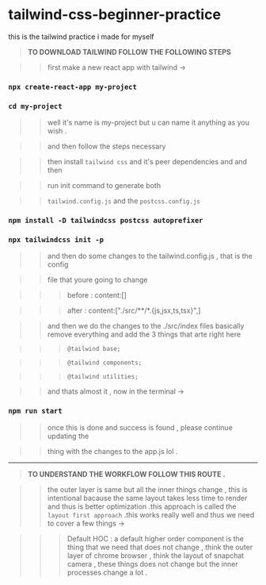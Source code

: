 # tailwind-css-beginner-practice
this is the tailwind practice i made for myself

>**TO DOWNLOAD TAILWIND FOLLOW THE FOLLOWING STEPS**

>>  first make a new react app with tailwind ->

### ```npx create-react-app my-project```

### ```cd my-project```

>>well  it's name is my-project but u can name it anything as you wish . 

>>and then follow the steps necessary 
>>

>>then install ```tailwind css``` and it's peer dependencies and and then 

>>run init command to generate both

>>```tailwind.config.js``` and the ```postcss.config.js```

### ```npm install -D tailwindcss postcss autoprefixer```

### ```npx tailwindcss init -p```

>>and then do some changes to the tailwind.config.js , that is the config 

>> file that youre going to change 

>>> before : content:[]

>>> after : content:["./src/**/*.{js,jsx,ts,tsx}",]

>>and then we do the changes to the ./src/index files basically remove everything and add the 3 things that arte right here

>>>```@tailwind base;```

>>>```@tailwind components;```

>>>```@tailwind utilities;```

>>and thats almost it , now in the terminal ->
### ```npm run start```

>>once this is done and success is found , please continue updating the 

>>thing with the changes to the app.js lol . 
---
>**TO UNDERSTAND THE WORKFLOW FOLLOW THIS ROUTE .**

>> the outer layer is same but all the inner things change , this is intentional bacause the same layout takes less time to render and thus is better optimization .this approach is called the ```layout first approach``` .this works really well and thus we need to cover a few things -> 

>>> Default HOC : a default higher order component is the thing that we need that does not change , think the outer layer of chrome browser , think the layout of snapchat camera , these things does not change but the inner processes change a lot .
